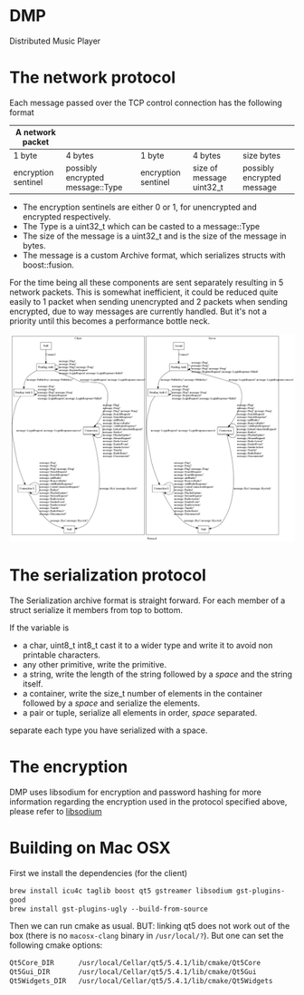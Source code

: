 DMP
===

Distributed Music Player

The network protocol
===================

Each message passed over the TCP control connection has the following format

|A network packet| | | | |
|---|---|---|---|---|
| 1 byte | 4 bytes | 1 byte | 4 bytes | size bytes |
| encryption sentinel | possibly encrypted message::Type | encryption sentinel | size of message uint32_t | possibly encrypted message |

* The encryption sentinels are either 0 or 1, for unencrypted and encrypted respectively.
* The Type is a uint32_t which can be casted to a message::Type
* The size of the message is a uint32_t and is the size of the message in bytes.
* The message is a custom Archive format, which serializes structs with boost::fusion.

For the time being all these components are sent separately resulting in 5 network packets. This is somewhat inefficient, it could be reduced quite easily to 1 packet when sending unencrypted and 2 packets when  sending encrypted, due to way messages are currently handled. But it's not a priority until this becomes a performance bottle neck.

![The protocol](protocol.png)

The serialization protocol
===================

The Serialization archive format is straight forward. For each member of a struct serialize it members from top to bottom.

If the variable is

* a char, uint8_t int8_t cast it to a wider type and write it to avoid non printable characters.
* any other primitive, write the primitive.
* a string, write the length of the string followed by a *space* and the string itself.
* a container, write  the size_t number of elements in the container followed by a *space* and serialize the elements.
* a pair or tuple, serialize all elements in order, *space* separated.

separate each type you have serialized with a space.

The encryption
===================

DMP uses libsodium for encryption and password hashing for more information regarding the encryption used in the protocol specified above, please refer to [libsodium](https://download.libsodium.org/doc/public-key_cryptography/authenticated_encryption.html)

Building on Mac OSX
===================

First we install the dependencies (for the client)

	brew install icu4c taglib boost qt5 gstreamer libsodium gst-plugins-good
	brew install gst-plugins-ugly --build-from-source


Then we can run cmake as usual. BUT: linking qt5 does not work out of the box (there
is no ```macosx-clang``` binary in ```/usr/local/?```). But one can set the following
cmake options:

	Qt5Core_DIR      /usr/local/Cellar/qt5/5.4.1/lib/cmake/Qt5Core
	Qt5Gui_DIR       /usr/local/Cellar/qt5/5.4.1/lib/cmake/Qt5Gui
	Qt5Widgets_DIR   /usr/local/Cellar/qt5/5.4.1/lib/cmake/Qt5Widgets

